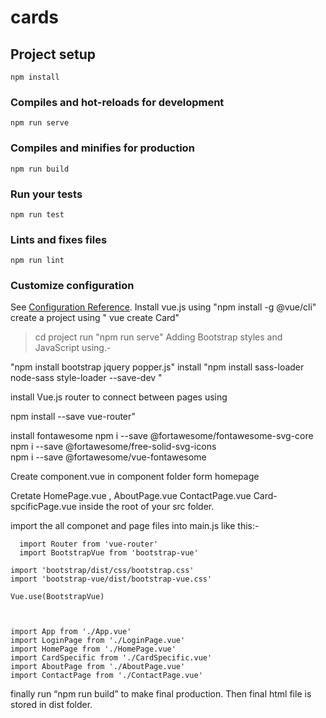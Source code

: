 # cards

## Project setup
```
npm install
```

### Compiles and hot-reloads for development
```
npm run serve
```

### Compiles and minifies for production
```
npm run build
```

### Run your tests
```
npm run test
```

### Lints and fixes files
```
npm run lint
```

### Customize configuration
See [Configuration Reference](https://cli.vuejs.org/config/).
Install vue.js using "npm install -g @vue/cli"
create a project using " vue create Card"
> cd project
run  "npm run serve"
Adding Bootstrap styles and JavaScript using.-

  "npm install bootstrap jquery popper.js" 
install "npm install sass-loader node-sass style-loader --save-dev "

install Vue.js router to connect between pages using

 npm install --save vue-router” 

install fontawesome
 npm i --save @fortawesome/fontawesome-svg-core \
 npm i --save @fortawesome/free-solid-svg-icons \
npm i --save @fortawesome/vue-fontawesome

Create component.vue in component folder form homepage 

Cretate HomePage.vue , AboutPage.vue  ContactPage.vue Card-spcificPage.vue  inside the root of your src folder.


import the  all componet and page files into main.js like this:-
      
      import Router from 'vue-router'
      import BootstrapVue from 'bootstrap-vue'

    import 'bootstrap/dist/css/bootstrap.css'
    import 'bootstrap-vue/dist/bootstrap-vue.css'

    Vue.use(BootstrapVue)

    

    import App from './App.vue'
    import LoginPage from './LoginPage.vue'
    import HomePage from './HomePage.vue'
    import CardSpecific from './CardSpecific.vue'
    import AboutPage from './AboutPage.vue'
    import ContactPage from './ContactPage.vue'


finally run “npm run build” to make final production. Then final html file is stored in dist folder.


